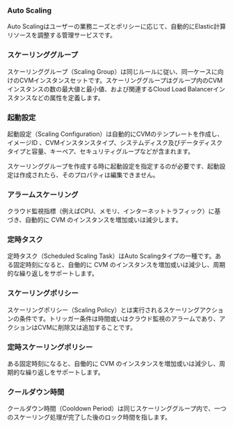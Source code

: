 ### Auto Scaling 
Auto Scalingはユーザーの業務ニーズとポリシーに応じて、自動的にElastic計算リソースを調整する管理サービスです。
### スケーリンググループ 
スケーリンググループ（Scaling Group）は同じルールに従い、同一ケースに向けのCVMインスタンスセットです。スケーリンググループはグループ内のCVMインスタンスの数の最大値と最小値、および関連するCloud Load Balancerインスタンスなどの属性を定義します。
### 起動設定 
起動設定（Scaling Configuration）は自動的にCVMのテンプレートを作成し、イメージID 、CVMインスタンスタイプ、システムディスク及びデータディスクタイプと容量、キーペア、セキュリティグループなどが含まれます。

スケーリンググループを作成する時に起動設定を指定するのが必要です、起動設定は作成されたら、そのプロパティは編集できません。
### アラームスケーリング 
クラウド監視指標（例えばCPU、メモリ、インターネットトラフィック）に基づき、自動的に CVM のインスタンスを増加或いは減少します。
### 定時タスク 
定時タスク（Scheduled Scaling Task）はAuto Scalingタイプの一種です。ある固定時刻になると、自働的に CVM のインスタンスを増加或いは減少し、周期的な繰り返しをサポートします。
### スケーリングポリシー 
スケーリングポリシー（Scaling Policy）とは実行されるスケーリングアクションの条件です。トリッガー条件は時間或いはクラウド監視のアラームであり、アクションはCVMに削除又は追加することです。
### 定時スケーリングポリシー 
ある固定時刻になると、自働的に CVM のインスタンスを増加或いは減少し、周期的な繰り返しをサポートします。

### クールダウン時間 
クールダウン時間（Cooldown Period）は同じスケーリンググループ内で、一つのスケーリング処理が完了した後のロック時間を指します。



